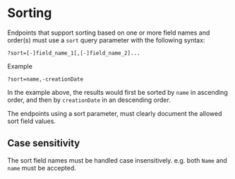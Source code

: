 # Sorting

Endpoints that support sorting based on one or more field names and order(s) must use a `sort` query parameter with the following syntax:

```
?sort=[-]field_name_1[,[-]field_name_2]...
```

Example
```
?sort=name,-creationDate
```

In the example above, the results would first be sorted by `name` in ascending order, and then by `creationDate` in an descending order.

The endpoints using a sort parameter, must clearly document the allowed sort field values.

## Case sensitivity

The sort field names must be handled case insensitively. e.g. both `Name` and `name` must be accepted.
